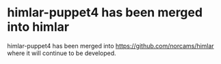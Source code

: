 himlar-puppet4 has been merged into himlar
==========================================

himlar-puppet4 has been merged into https://github.com/norcams/himlar where it
will continue to be developed.
